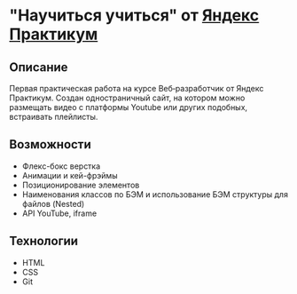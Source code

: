 # "Научиться учиться" от [Яндекс Практикум](https://practicum.yandex.ru)

## Описание

Первая практическая работа на курсе Веб‑разработчик от Яндекс Практикум. Создан одностраничный сайт, на котором можно размещать видео с платформы Youtube или других подобных, встраивать плейлисты.

## Возможности

* Флекс-бокс верстка
* Анимации и кей-фрэймы
* Позиционирование элементов
* Наименования классов по БЭМ и использование БЭМ структуры для файлов (Nested)
* API YouTube, iframe

## Технологии

* HTML
* CSS
* Git
